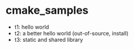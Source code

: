 # cmake_samples

- t1: hello world
- t2: a better hello world (out-of-source, install)
- t3: static and shared library
